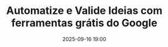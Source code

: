 ---
title: 'Automatize e Valide Ideias com ferramentas grátis do Google'
id: 'minicurso_ferramentas_google'
tema: 'google'
icone_esq: 'fa-brands fa-google'
icone_dir: 'fa-solid fa-cloud'
horario: '18/09 – 19:00 às 22:00'
date: 2025-09-16 19:00
descricao: >
    Automatize e Valide Ideias com ferramentas grátis do Google
requisitos: >
    <strong>Pré-requisitos</strong>: Nenhum.
vagas: '15'
local: 'Laboratório 4 (sala 106 bloco Imbuia)'
ministrante:
    nome: 'Felipe Maier'
    link: 'https://www.linkedin.com/in/felipe-maier-7347bb137/'
    bio: 'Sou estudante de Engenharia de Software na UDESC e Analista de Operações (CS Ops) na Effecti, onde automatizo processos e desenvolvo soluções com Google Workspace (Sheets, Forms, Apps Script), integrando também Slack, Gmail e APIs externas. Tenho experiência prática em geração automática de relatórios, alertas inteligentes, coleta e validação de dados, automação de rotinas e prototipação de MVPs, além de aplicar metodologias ágeis e ministrar treinamentos sobre produtividade e automação. O minicurso é baseado em aplicações reais que utilizo para resolver desafios, validar ideias e aumentar a produtividade em projetos profissionais e pessoais.'
    foto: 'felipe_maier.jpg'
---